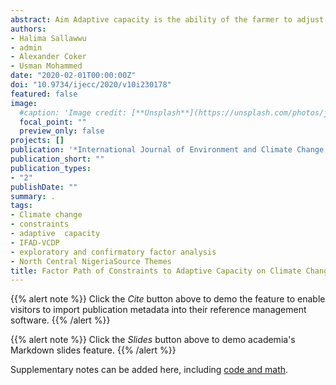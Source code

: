 ```yaml
---
abstract: Aim Adaptive capacity is the ability of the farmer to adjust his farm plans and programmes in the face of emerging risks, constraints and currently available information. In this study, the various constraints faced by International Fund for Agricultural Development-Value Chain Development Programme’s farmers (IFAD-VCDP) in North Central Nigeria in adapting to climate change challenges were investigated. Study Design A multi-stage sampling technique was employed in the selection of respondents. Place and Duration of Study: The study was conducted in Benue and Niger States of Nigeria in 2018. Methodology: Data were collected from a total of 483 respondents using interview schedule and questionnaire. The data were analysed using exploratory (principal component analysis) and confirmatory (structural equation modelling) factor analysis. Results The results of the analysis revealed the significant constraints the farmers faced in order to improve their adaptive capacity to climate change which were institutional and technical (49.45%) and climate information (26.62%) constraints, although the factors differ slightly within the two states under study. In Benue State, institutional (31.26%), personal (14.63%), land and farm inputs (12.54%) and population (11.73%) while in Niger State, public and institutional (22.34%), land and farm inputs (14.78%), and personal (10.75) were the constraints to adaptive capacity. Conclusion These constraints make it harder to plan and implement adaptation actions by restricting the variety and effectiveness of options available to the farmers to improve their productivity and cope with the vagaries of climate change. It was therefore recommended that government and NGOs should intensify efforts on public, institutional, educational and climate policies, assist in increasing the adaptive capacity of the farmers in order to employ more adaptation measures, land governance systems should be strengthened in Nigeria to provide tenure security for all, financial institutions should help facilitate access to credit by farmers and assist in making reliable climate information accessible to all farmers.
authors:
- Halima Sallawwu
- admin
- Alexander Coker
- Usman Mohammed
date: "2020-02-01T00:00:00Z"
doi: "10.9734/ijecc/2020/v10i230178"
featured: false
image:
  #caption: 'Image credit: [**Unsplash**](https://unsplash.com/photos/jdD8gXaTZsc)'
  focal_point: ""
  preview_only: false
projects: []
publication: '*International Journal of Environment and Climate Change, 10*(2):13-33'
publication_short: ""
publication_types:
- "2"
publishDate: ""
summary: .
tags:
- Climate change
- constraints
- adaptive  capacity
- IFAD-VCDP
- exploratory and confirmatory factor analysis
- North Central NigeriaSource Themes
title: Factor Path of Constraints to Adaptive Capacity on Climate Change among IFAD-VCDP Farmers in North Central Nigeria
---
```


{{% alert note %}}
Click the *Cite* button above to demo the feature to enable visitors to import publication metadata into their reference management software.
{{% /alert %}}

{{% alert note %}}
Click the *Slides* button above to demo academia's Markdown slides feature.
{{% /alert %}}

Supplementary notes can be added here, including [code and math](https://sourcethemes.com/academic/docs/writing-markdown-latex/).
